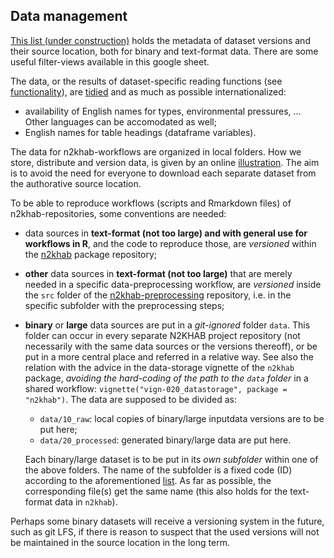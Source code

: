 ## Data management

[This list (under construction)](https://docs.google.com/spreadsheets/d/1E8ERlfYwP3OjluL8d7_4rR1W34ka4LRCE35JTxf3WMI) holds the metadata of dataset versions and their source location, both for binary and text-format data.
There are some useful filter-views available in this google sheet.

The data, or the results of dataset-specific reading functions (see [functionality](functionality.md)), are [tidied](https://r4ds.had.co.nz/tidy-data.html#tidy-data-1) and as much as possible internationalized:

- availability of English names for types, environmental pressures, ...
Other languages can be accomodated as well;
- English names for table headings (dataframe variables).

The data for n2khab-workflows are organized in local folders.
How we store, distribute and version data, is given by an online [illustration](https://drive.google.com/open?id=1xZz9f9n8zSUxBJvW6WEFLyDK7Ya0u4iN).
The aim is to avoid the need for everyone to download each separate dataset from the authorative source location.

To be able to reproduce workflows (scripts and Rmarkdown files) of n2khab-repositories, some conventions are needed:

- data sources in **text-format (not too large) and with general use for workflows in R**, and the code to reproduce those, are _versioned_ within the [n2khab](https://github.com/inbo/n2khab) package repository;
- **other** data sources in **text-format (not too large)** that are merely needed in a specific data-preprocessing workflow, are _versioned_ inside the `src` folder of the [n2khab-preprocessing](https://github.com/inbo/n2khab-preprocessing) repository, i.e. in the specific subfolder with the preprocessing steps;
- **binary** or **large** data sources are put in a _git-ignored_ folder `data`.
This folder can occur in every separate N2KHAB project repository (not necessarily with the same data sources or the versions thereoff), or be put in a more central place and referred in a relative way.
See also the relation with the advice in the data-storage vignette of the `n2khab` package, *avoiding the hard-coding of the path to the `data` folder* in a shared workflow: `vignette("vign-020_datastorage", package = "n2khab")`.
The data are supposed to be divided as:
    - `data/10_raw`: local copies of binary/large inputdata versions are to be put here;
    - `data/20_processed`: generated binary/large data are put here.
    
    Each binary/large dataset is to be put in its *own subfolder* within one of the above folders.
The name of the subfolder is a fixed code (ID) according to the aforementioned [list](https://docs.google.com/spreadsheets/d/1E8ERlfYwP3OjluL8d7_4rR1W34ka4LRCE35JTxf3WMI).
As far as possible, the corresponding file(s) get the same name (this also holds for the text-format data in `n2khab`).

Perhaps some binary datasets will receive a versioning system in the future, such as git LFS, if there is reason to suspect that the used versions will not be maintained in the source location in the long term.

